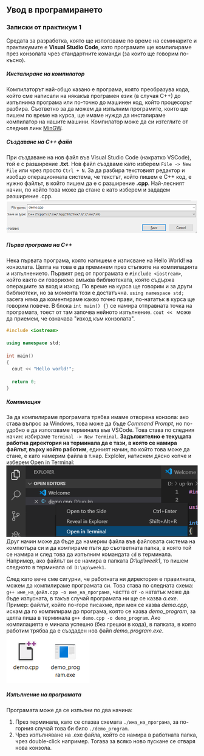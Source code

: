 ## Увод в програмирането
### Записки от практикум 1

Средата за разработка, която ще използваме по време на семинарите и практикумите е **Visual Studio Code**, като програмите ще компилираме през конзолата чрез стандартните команди (за които ще говорим по-късно).
##### Инсталиране на компилатор
Компилаторът най-общо казано е програма, която преобразува кода, който сме написали на някакъв програмен език (в случая С++) до изпълнима програма или по-точно до машинен код, който процесорът разбира. Съответно за да можем да изпълним програмите, които ще пишем по време на курса, ще имаме нужда да инсталираме компилатор на нашите машини. Компилатор може да си изтеглите от следния линк [MinGW](
http://www.mingw-w64.org/doku.php).
##### Създаване на С++ файл
При създаване на нов файл във Visual Studio Code (накратко VSCode), той е с разширение **.txt**. Нов файл създваме като изберем `File -> New File` или чрез просто `Ctrl + N`.  За да разбира текстовият редактор и изобщо операционната система, че текстът, който пишем е С++ код, е нужно файлът, в който пишем да е с разширение **.cpp**. Най-лесният начин, по който това може да стане е като изберем  и зададем разширение .cpp.  
![Задаване на разширение .cpp](./images/save_cpp.png)
##### Първа програма на С++
Нека първата програма, която напишем е изписване на Hello World! на конзолата. Целта на това е да преминем през стъпките на компилацията и изпълнението. Първият ред от програмата е `#include <iostream>`, който както си говорихме вмъква библиотеката, която съдържа операциите за вход и изход. По време на курса ще говорим и за други библиотеки, но за момента този е достатъчна. `using namespace std;` засега няма да коментираме какво точно прави, по-нататък в курса ще говорим повече. В блока `int main() {}` се намира отправната точка на програмата, тоест от там започва нейното изпълнение. `cout << ` може да приемем, че означава "изход към конзолата".
```c++
#include <iostream>

using namespace std;

int main() 
{
  cout << "Hello world!";
  
  return 0;
}
```   
   
##### Компилация
За да компилираме програмата трябва имаме отворена конзола: ако става въпрос за Windows, това може да бъде *Command Prompt*, но по-удобно е да използваме терминала във VSCode. Това става по следния начин: избираме `Terminal -> New Terminal`. **Задължително е текущата работна директория на терминала да е тази, в която се намира файлът, върху който работим**, единият начин, по който това може да стане, е като намерим файла в т.нар. Exploler, натиснем дясно копче и изберем Open in Terminal:  
![Open in terminal](./images/open_in_terminal.png)  
Друг начин може да бъде да намерим файла във файловата система на компютъра си и да компираме пътя до съответната папка, в която той се намира и след това да изпълним командата `cd` в терминала. 
Например, ако файлът ви се намира в папката *D:\up\week1*, то пишем следното в терминала `cd D:\up\week1`.

След като вече сме сигурни, че работната ни директория е правилната, можем да компилираме програмата си. Това става по следната схема: `g++ име_на_файл.cpp -о име_на_програма`, частта от `-o` нататък може да бъде изпусната, в такъв случай програмата ни ще се казва *a.exe*. Пример: файлът, който по-горе писахме, при мен се казва *dema.cpp*, искам да го компилирам до програма, която се казва *demo_program*, за целта пиша в терминала `g++ demo.cpp -o demo_program`. Ако компилацията е минала успешно (без грешки в кода), в папката, в която работим трябва да е създаден нов файл *demo_program.exe*.  
![Съдържание на работната папка](./images/demo_folder.png)

##### Изпълнение на програмата
Програмата може да се изпълни по два начина: 
1. През терминала, като се спазва схемата `./има_на_програма`, за по-горния случай това би било `./demo_program`.
2. Чрез изпълняване на .exe файла, който се намира в работната папка, чрез double-click например. Тогава за всяко ново пускане се отваря нова конзола.
